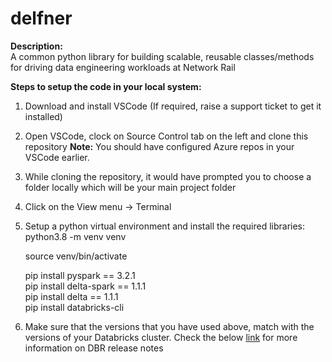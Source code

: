 # delfner

**Description:** <br>
  <tab> A common python library for building scalable, reusable classes/methods for driving data engineering workloads at Network Rail

**Steps to setup the code in your local system:**

1. Download and install VSCode (If required, raise a support ticket to get it installed)
2. Open VSCode, clock on Source Control tab on the left and clone this repository **Note:** You should have configured Azure repos in your VSCode earlier.
3. While cloning the repository, it would have prompted you to choose a folder locally which will be your main project folder
4. Click on the View menu -> Terminal
5. Setup a python virtual environment and install the required libraries: <br>
    python3.8 -m venv venv <br>
    
    source venv/bin/activate <br>
    
    pip install pyspark == 3.2.1 <br>
    pip install delta-spark == 1.1.1 <br>
    pip install delta == 1.1.1 <br>
    pip install databricks-cli <br>

6. Make sure that the versions that you have used above, match with the versions of your Databricks cluster. Check the below [link](https://docs.microsoft.com/en-us/azure/databricks/release-notes/runtime/releases) for more information on DBR release notes 
